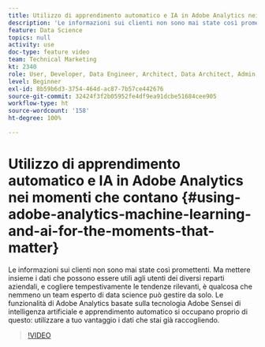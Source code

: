 ```yaml
---
title: Utilizzo di apprendimento automatico e IA in Adobe Analytics nei momenti che contano
description: 'Le informazioni sui clienti non sono mai state così promettenti. Ma mettere insieme i dati che possono essere utili agli utenti dei diversi reparti aziendali, e cogliere tempestivamente le tendenze rilevanti, è qualcosa che nemmeno un team esperto di data science può gestire da solo. Le funzionalità di Adobe Analytics basate sulla tecnologia Adobe Sensei di intelligenza artificiale e apprendimento automatico si occupano proprio di questo: utilizzare a tuo vantaggio i dati che stai già raccogliendo.'
feature: Data Science
topics: null
activity: use
doc-type: feature video
team: Technical Marketing
kt: 2340
role: User, Developer, Data Engineer, Architect, Data Architect, Admin, Leader
level: Beginner
exl-id: 8b59b6d3-3754-464d-ac87-7b57ce442676
source-git-commit: 32424f3f2b05952fe4df9ea91dcbe51684cee905
workflow-type: ht
source-wordcount: '158'
ht-degree: 100%

---
```


# Utilizzo di apprendimento automatico e IA in Adobe Analytics nei momenti che contano {#using-adobe-analytics-machine-learning-and-ai-for-the-moments-that-matter}

Le informazioni sui clienti non sono mai state così promettenti. Ma mettere insieme i dati che possono essere utili agli utenti dei diversi reparti aziendali, e cogliere tempestivamente le tendenze rilevanti, è qualcosa che nemmeno un team esperto di data science può gestire da solo. Le funzionalità di Adobe Analytics basate sulla tecnologia Adobe Sensei di intelligenza artificiale e apprendimento automatico si occupano proprio di questo: utilizzare a tuo vantaggio i dati che stai già raccogliendo.

>[!VIDEO](https://video.tv.adobe.com/v/25837/?quality=12)
